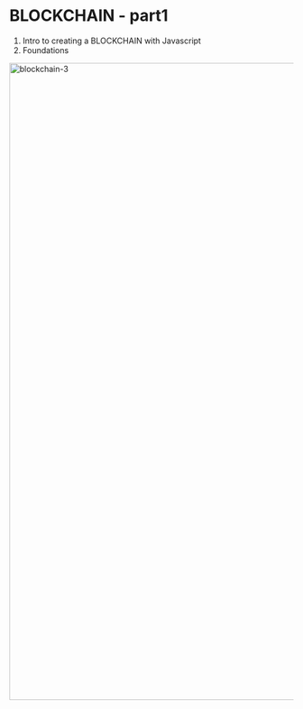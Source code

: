 # BLOCKCHAIN - part1
1. Intro to creating a BLOCKCHAIN with Javascript
2. Foundations

<img width="1130" alt="blockchain-3" src="https://user-images.githubusercontent.com/17754060/37937493-ede89880-3127-11e8-83c2-2aa6f83cc261.png">


